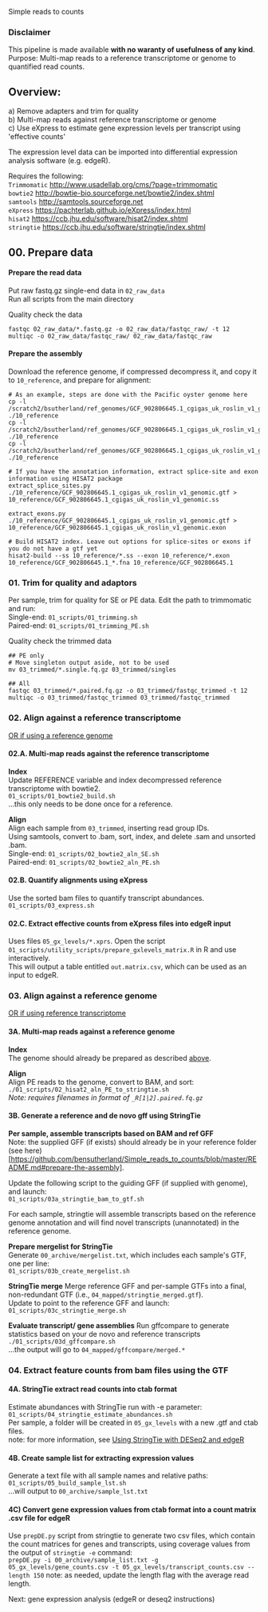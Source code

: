Simple reads to counts

### Disclaimer
This pipeline is made available **with no waranty of usefulness of any kind**.  
Purpose: Multi-map reads to a reference transcriptome or genome to quantified read counts.       

## Overview:
  a) Remove adapters and trim for quality    
  b) Multi-map reads against reference transcriptome or genome    
  c) Use eXpress to estimate gene expression levels per transcript using 'effective counts'  
  
The expression level data can be imported into differential expression analysis software (e.g. edgeR).  

Requires the following:  
`Trimmomatic`   http://www.usadellab.org/cms/?page=trimmomatic  
`bowtie2`       http://bowtie-bio.sourceforge.net/bowtie2/index.shtml        
`samtools`      http://samtools.sourceforge.net    
`eXpress`       https://pachterlab.github.io/eXpress/index.html        
`hisat2`        https://ccb.jhu.edu/software/hisat2/index.shtml    
`stringtie`     https://ccb.jhu.edu/software/stringtie/index.shtml    

## 00. Prepare data

#### Prepare the read data
Put raw fastq.gz single-end data in `02_raw_data`  
Run all scripts from the main directory  

Quality check the data
```
fastqc 02_raw_data/*.fastq.gz -o 02_raw_data/fastqc_raw/ -t 12
multiqc -o 02_raw_data/fastqc_raw/ 02_raw_data/fastqc_raw
```

#### Prepare the assembly
Download the reference genome, if compressed decompress it, and copy it to `10_reference`, and prepare for alignment:         
```
# As an example, steps are done with the Pacific oyster genome here
cp -l /scratch2/bsutherland/ref_genomes/GCF_902806645.1_cgigas_uk_roslin_v1_genomic.fna ./10_reference
cp -l /scratch2/bsutherland/ref_genomes/GCF_902806645.1_cgigas_uk_roslin_v1_genomic.gff ./10_reference
cp -l /scratch2/bsutherland/ref_genomes/GCF_902806645.1_cgigas_uk_roslin_v1_genomic.gtf ./10_reference

# If you have the annotation information, extract splice-site and exon information using HISAT2 package
extract_splice_sites.py ./10_reference/GCF_902806645.1_cgigas_uk_roslin_v1_genomic.gtf > 10_reference/GCF_902806645.1_cgigas_uk_roslin_v1_genomic.ss

extract_exons.py ./10_reference/GCF_902806645.1_cgigas_uk_roslin_v1_genomic.gtf > 10_reference/GCF_902806645.1_cgigas_uk_roslin_v1_genomic.exon

# Build HISAT2 index. Leave out options for splice-sites or exons if  you do not have a gtf yet
hisat2-build --ss 10_reference/*.ss --exon 10_reference/*.exon 10_reference/GCF_902806645.1_*.fna 10_reference/GCF_902806645.1 

```


### 01. Trim for quality and adaptors
Per sample, trim for quality for SE or PE data. Edit the path to trimmomatic and run:        
Single-end: `01_scripts/01_trimming.sh`     
Paired-end: `01_scripts/01_trimming_PE.sh`      

Quality check the trimmed data     
```
## PE only
# Move singleton output aside, not to be used
mv 03_trimmed/*.single.fq.gz 03_trimmed/singles       

## All
fastqc 03_trimmed/*.paired.fq.gz -o 03_trimmed/fastqc_trimmed -t 12         
multiqc -o 03_trimmed/fastqc_trimmed 03_trimmed/fastqc_trimmed       

```


### 02. Align against a reference transcriptome
[OR if using a reference genome](https://github.com/bensutherland/Simple_reads_to_counts#03-align-against-a-reference-genome)

#### 02.A. Multi-map reads against the reference transcriptome     
**Index**          
Update REFERENCE variable and index decompressed reference transcriptome with bowtie2.    
`01_scripts/01_bowtie2_build.sh`       
...this only needs to be done once for a reference.      

**Align**          
Align each sample from `03_trimmed`, inserting read group IDs.    
Using samtools, convert to .bam, sort, index, and delete .sam and unsorted .bam.    
Single-end: `01_scripts/02_bowtie2_aln_SE.sh`       
Paired-end: `01_scripts/02_bowtie2_aln_PE.sh`        

#### 02.B. Quantify alignments using eXpress  
Use the sorted bam files to quantify transcript abundances.       
`01_scripts/03_express.sh`      

#### 02.C. Extract effective counts from eXpress files into edgeR input
Uses files `05_gx_levels/*.xprs`. Open the script `01_scripts/utility_scripts/prepare_gxlevels_matrix.R` in R and use interactively.   
This will output a table entitled `out.matrix.csv`, which can be used as an input to edgeR.    


### 03. Align against a reference genome 
[OR if using reference transcriptome](https://github.com/bensutherland/Simple_reads_to_counts#02-align-against-a-reference-transcriptome)

#### 3A. Multi-map reads against a reference genome
**Index**       
The genome should already be prepared as described [above](https://github.com/bensutherland/Simple_reads_to_counts#prepare-the-assembly).        

**Align**            
Align PE reads to the genome, convert to BAM, and sort:          
`./01_scripts/02_hisat2_aln_PE_to_stringtie.sh`         
_Note: requires filenames in format of `_R[1|2].paired.fq.gz`_        

#### 3B. Generate a reference and de novo gff using StringTie 
**Per sample, assemble transcripts based on BAM and ref GFF**         
Note: the supplied GFF (if exists) should already be in your reference folder (see here)[https://github.com/bensutherland/Simple_reads_to_counts/blob/master/README.md#prepare-the-assembly].         

Update the following script to the guiding GFF (if supplied with genome), and launch:         
`01_scripts/03a_stringtie_bam_to_gtf.sh`         

For each sample, stringtie will assemble transcripts based on the reference genome annotation and will find novel transcripts (unannotated) in the reference genome.    


**Prepare mergelist for StringTie**        
Generate `00_archive/mergelist.txt`, which includes each sample's GTF, one per line:          
`01_scripts/03b_create_mergelist.sh`       


**StringTie merge**
Merge reference GFF and per-sample GTFs into a final, non-redundant GTF (i.e., `04_mapped/stringtie_merged.gtf`).      
Update to point to the reference GFF and launch:         
`01_scripts/03c_stringtie_merge.sh`        


**Evaluate transcript/ gene assemblies**
Run gffcompare to generate statistics based on your de novo and reference transcripts
`./01_scripts/03d_gffcompare.sh`    
...the output will go to `04_mapped/gffcompare/merged.*`          


### 04. Extract feature counts from bam files using the GTF
#### 4A. StringTie extract read counts into ctab format
Estimate abundances with StringTie run with -e parameter:        
`01_scripts/04_stringtie_estimate_abundances.sh`     
Per sample, a folder will be created in `05_gx_levels` with a new .gtf and ctab files.       
note: for more information, see [Using StringTie with DESeq2 and edgeR](http://ccb.jhu.edu/software/stringtie/index.shtml?t=manual#deseq) 

#### 4B. Create sample list for extracting expression values
Generate a text file with all sample names and relative paths:      
`01_scripts/05_build_sample_lst.sh`      
...will output to `00_archive/sample_lst.txt`       

#### 4C) Convert gene expression values from ctab format into a count matrix .csv file for edgeR 
Use `prepDE.py` script from stringtie to generate two csv files, which contain the count matrices for genes and transcripts, using coverage values from the output of `stringtie -e` command:      
`prepDE.py -i 00_archive/sample_list.txt -g 05_gx_levels/gene_counts.csv -t 05_gx_levels/transcript_counts.csv --length 150`
note: as needed, update the length flag with the average read length.      



Next: gene expression analysis (edgeR or deseq2 instructions)     
